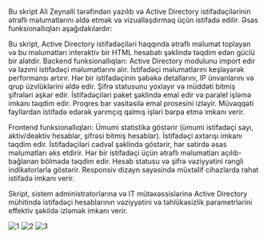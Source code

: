 Bu skript Ali Zeynalli tərəfindən yazılıb və Active Directory istifadəçilərinin ətraflı məlumatlarını əldə etmək və vizuallaşdırmaq üçün istifadə edilir. Əsas funksionallıqları aşağıdakılardır:

Bu skript, Active Directory istifadəçiləri haqqında ətraflı məlumat toplayan və bu məlumatları interaktiv bir HTML hesabatı şəklində təqdim edən güclü bir alətdir. 
Backend funksionallıqları:
Active Directory modulunu import edir və lazımi istifadəçi məlumatlarını alır.
İstifadəçi məlumatlarını keşləyərək performansı artırır.
Hər bir istifadəçinin şəbəkə detallarını, IP ünvanlarını və qrup üzvlüklərini əldə edir.
Şifrə statusunu yoxlayır və müddəti bitmiş şifrələri aşkar edir.
İstifadəçiləri paket şəklində emal edir və paralel işləmə imkanı təqdim edir.
Proqres bar vasitəsilə emal prosesini izləyir.
Müvəqqəti fayllardan istifadə edərək yarımçıq qalmış işləri bərpa etmə imkanı verir.

Frontend funksionallıqları:
Ümumi statistika göstərir (ümumi istifadəçi sayı, aktiv/deaktiv hesablar, şifrəsi bitmiş hesablar).
İstifadəçi axtarışı imkanı təqdim edir.
İstifadəçiləri cədvəl şəklində göstərir, hər sətirdə əsas məlumatları əks etdirir.
Hər bir istifadəçi üçün ətraflı məlumatları açılıb-bağlanan bölmədə təqdim edir.
Hesab statusu və şifrə vəziyyətini rəngli indikatorlarla göstərir.
Responsiv dizayn sayəsində müxtəlif cihazlarda rahat istifadə imkanı verir.

Skript, sistem administratorlarına və IT mütəxəssislərinə Active Directory mühitində istifadəçi hesablarının vəziyyətini və təhlükəsizlik parametrlərini effektiv şəkildə izləmək imkanı verir.



![1](https://github.com/user-attachments/assets/f048bd92-54a3-46c4-b569-605e432e77e9)
![2](https://github.com/user-attachments/assets/9447f3d2-a210-400b-8e88-f38b5a2d1da9)
![3](https://github.com/user-attachments/assets/4a6c5d75-223b-49a7-8bfc-ba5f02953295)
